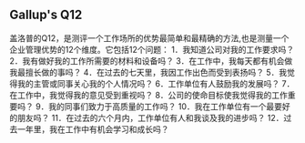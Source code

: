 <!-- 
title: Gallup's Q12
from: talk
create: 2022-10-27
tags: term,management
-->

## Gallup's Q12
盖洛普的Q12，是测评一个工作场所的优势最简单和最精确的方法,也是测量一个企业管理优势的12个维度。它包括12个问题：
1．我知道公司对我的工作要求吗？
2．我有做好我的工作所需要的材料和设备吗？
3．在工作中，我每天都有机会做我最擅长做的事吗？
4．在过去的七天里，我因工作出色而受到表扬吗？
5．我觉得我的主管或同事关心我的个人情况吗？
6．工作单位有人鼓励我的发展吗？
7．在工作中，我觉得我的意见受到重视吗？
8．公司的使命目标使我觉得我的工作重要吗？
9．我的同事们致力于高质量的工作吗？
10．我在工作单位有一个最要好的朋友吗？
11．在过去的六个月内，工作单位有人和我谈及我的进步吗？
12．过去一年里，我在工作中有机会学习和成长吗？

